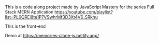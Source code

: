 This is a code along project made by JavaScript Mastery for the series Full Stack MERN Application
https://youtube.com/playlist?list=PL6QREj8te1P7VSwhrMf3D3Xt4V6_SRkhu

This is the front-end

Demo at https://memories-clone-js.netlify.app/
